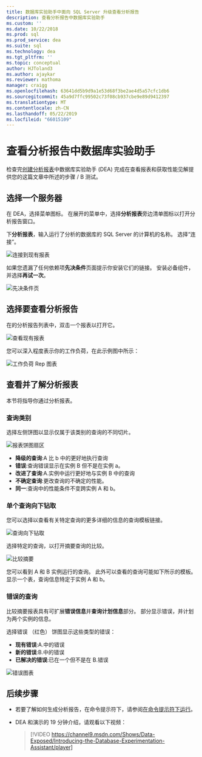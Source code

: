 ```yaml
---
title: 数据库实验助手中面向 SQL Server 升级查看分析报告
description: 查看分析报告中数据库实验助手
ms.custom: ''
ms.date: 10/22/2018
ms.prod: sql
ms.prod_service: dea
ms.suite: sql
ms.technology: dea
ms.tgt_pltfrm: ''
ms.topic: conceptual
author: HJToland3
ms.author: ajaykar
ms.reviewer: mathoma
manager: craigg
ms.openlocfilehash: 63641dd5b9d9a1e53d68f3be2ae4d5a57cfc1db6
ms.sourcegitcommit: 45a9d7ffc99502c73f08cb937cbe9e89d9412397
ms.translationtype: MT
ms.contentlocale: zh-CN
ms.lasthandoff: 05/22/2019
ms.locfileid: "66015109"
---
```

# <a name="view-analysis-reports-in-database-experimentation-assistant"></a>查看分析报告中数据库实验助手

检查完[创建分析报表](database-experimentation-assistant-create-report.md)中数据库实验助手 (DEA) 完成在查看报表和获取性能见解提供您的这篇文章中所述的步骤 / B 测试。

## <a name="select-a-server"></a>选择一个服务器

在 DEA，选择菜单图标。 在展开的菜单中，选择**分析报表**旁边清单图标以打开分析报告窗口。

下**分析报表**，输入运行了分析的数据库的 SQL Server 的计算机的名称。 选择“连接”。 

![连接到现有报表](./media/database-experimentation-assistant-view-report/dea-view-report-connect.png)

如果您遗漏了任何依赖项**先决条件**页面提示你安装它们的链接。 安装必备组件，并选择**再试一次**。

![先决条件页](./media/database-experimentation-assistant-view-report/dea-view-report-prereq.png)

## <a name="select-an-analysis-report-to-view"></a>选择要查看分析报告

在的分析报告列表中，双击一个报表以打开它。

![查看现有报表](./media/database-experimentation-assistant-view-report/dea-view-report-view-existing.png)

您可以深入程度表示你的工作负荷，在此示例图中所示：

![工作负荷 Rep 图表](./media/database-experimentation-assistant-view-report/dea-view-report-workload-compare.png)

## <a name="view-and-understand-the-analysis-report"></a>查看并了解分析报表

本节将指导你通过分析报表。

### <a name="query-categories"></a>查询类别

选择左侧饼图以显示仅属于该类别的查询的不同切片。

![报表饼图扇区](./media/database-experimentation-assistant-view-report/dea-view-report-pie-slices.png)

- **降级的查询**:A 比 b 中的更好地执行查询  
- **错误**:查询错误显示在实例 B 但不是在实例 a。  
- **改进了查询**:A.实例中运行更好地与实例 B 中的查询  
- **不确定查询**:更改查询的不确定的性能。  
- **同一**:查询中的性能条件不变跨实例 A 和 b。

### <a name="individual-query-drill-down"></a>单个查询向下钻取

您可以选择以查看有关特定查询的更多详细的信息的查询模板链接。

![查询向下钻取](./media/database-experimentation-assistant-view-report/dea-view-report-drilldown.png)

选择特定的查询，以打开摘要查询的比较。

![比较摘要](./media/database-experimentation-assistant-view-report/dea-view-report-comparison-summary.png)

您可以看到 A 和 B 实例运行的查询。 此外可以查看的查询可能如下所示的模板。 显示一个表，查询信息特定于实例 A 和 b。

### <a name="error-queries"></a>错误的查询

比较摘要报表具有可扩展**错误信息**并**查询计划信息**部分。 部分显示错误，并计划为两个实例的信息。

选择错误 （红色） 饼图显示这些类型的错误：
- **现有错误**:A.中的错误
- **新的错误**:B.中的错误
- **已解决的错误**:已在一个但不是在 B.错误

![错误图表](./media/database-experimentation-assistant-view-report/dea-view-report-error-charts.png)

## <a name="next-steps"></a>后续步骤

- 若要了解如何生成分析报告，在命令提示符下，请参阅[在命令提示符下运行](database-experimentation-assistant-run-command-prompt.md)。

- DEA 和演示的 19 分钟介绍，请观看以下视频：

  > [!VIDEO https://channel9.msdn.com/Shows/Data-Exposed/Introducing-the-Database-Experimentation-Assistant/player]
